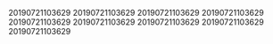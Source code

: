 20190721103629
20190721103629
20190721103629
20190721103629
20190721103629
20190721103629
20190721103629
20190721103629
20190721103629
